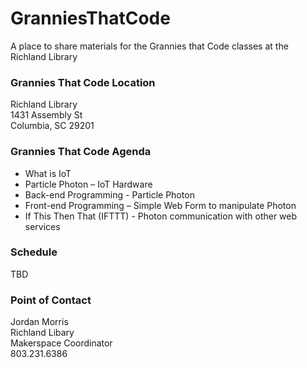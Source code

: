 # GranniesThatCode
A place to share materials for the Grannies that Code classes at the Richland Library

### Grannies That Code Location
Richland Library  
1431 Assembly St  
Columbia, SC 29201  

### Grannies That Code Agenda
* What is IoT
* Particle Photon – IoT Hardware
* Back-end Programming - Particle Photon
* Front-end Programming – Simple Web Form to manipulate Photon
* If This Then That (IFTTT) - Photon communication with other web services

### Schedule
TBD  

### Point of Contact
Jordan Morris  
Richland Libary  
Makerspace Coordinator  
803.231.6386  
